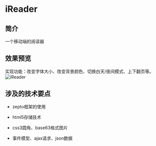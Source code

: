# iReader
## 简介
一个移动端的阅读器
## 效果预览
实现功能：改变字体大小、改变背景颜色、切换白天/夜间模式、上下翻页等。
![iReader](http://onog88p04.bkt.clouddn.com/iReader.gif)
## 涉及的技术要点
- zepto框架的使用

- html5存储技术
- css3圆角、base63格式图片
- 事件模型、ajax请求、json数据
